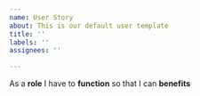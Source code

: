 ```yaml
---
name: User Story
about: This is our default user template
title: ''
labels: ''
assignees: ''

---
```


As a **role** I have to **function** so that I can **benefits**
